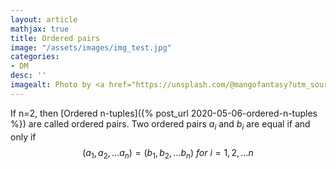 ```yaml
---
layout: article
mathjax: true
title: Ordered pairs
image: "/assets/images/img_test.jpg"
categories:
- DM
desc: '' 
imagealt: Photo by <a href="https://unsplash.com/@mangofantasy?utm_source=unsplash&utm_medium=referral&utm_content=creditCopyText">Tim Johnson</a> on <a href="https://unsplash.com/s/photos/logic?utm_source=unsplash&utm_medium=referral&utm_content=creditCopyText">Unsplash</a>
---
```


If n=2, then [Ordered n-tuples]({% post_url 2020-05-06-ordered-n-tuples %}) are called ordered pairs.
Two ordered pairs $a_i$ and $b_i$ are equal if and only if
$$(a_1, a_2, \dots a_n) = (b_1, b_2, \dots b_n)\ for\ i=1,2, \dots n$$